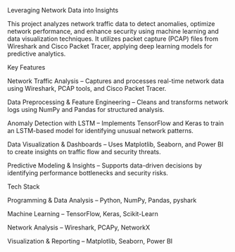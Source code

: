 Leveraging Network Data into Insights

This project analyzes network traffic data to detect anomalies, optimize network performance, and enhance security using machine learning and data visualization techniques. It utilizes packet capture (PCAP) files 
from Wireshark and Cisco Packet Tracer, applying deep learning models for predictive analytics.

Key Features

Network Traffic Analysis – Captures and processes real-time network data using Wireshark, PCAP tools, and Cisco Packet Tracer.


Data Preprocessing & Feature Engineering – Cleans and transforms network logs using NumPy and Pandas for structured analysis.


Anomaly Detection with LSTM – Implements TensorFlow and Keras to train an LSTM-based model for identifying unusual network patterns.


Data Visualization & Dashboards – Uses Matplotlib, Seaborn, and Power BI to create insights on traffic flow and security threats.


Predictive Modeling & Insights – Supports data-driven decisions by identifying performance bottlenecks and security risks.


Tech Stack

Programming & Data Analysis – Python, NumPy, Pandas, pyshark


Machine Learning – TensorFlow, Keras, Scikit-Learn


Network Analysis – Wireshark, PCAPy, NetworkX


Visualization & Reporting – Matplotlib, Seaborn, Power BI

